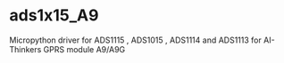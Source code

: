 # ads1x15_A9
Micropython driver for ADS1115 , ADS1015 , ADS1114 and ADS1113 for AI-Thinkers GPRS module A9/A9G
